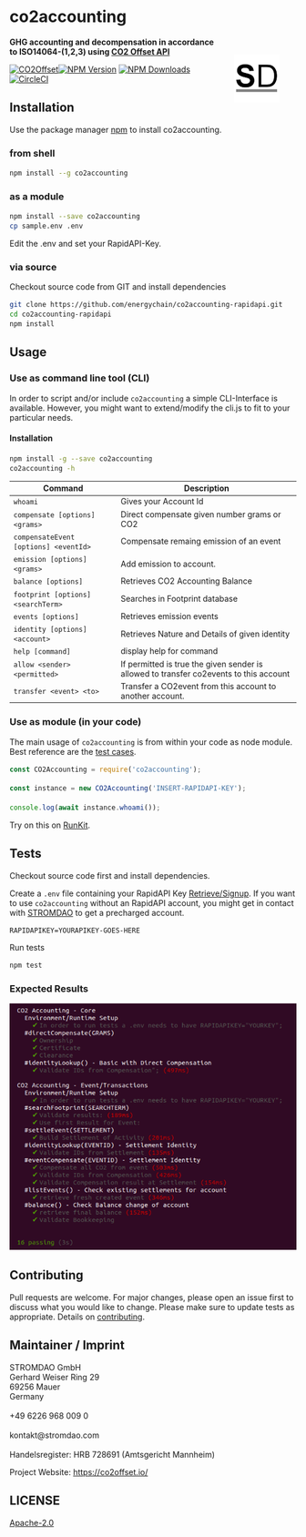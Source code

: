 # co2accounting
<a href="https://stromdao.de/" target="_blank" title="STROMDAO - Digital Energy Infrastructure"><img src="./static/stromdao.png" align="right" height="85px" hspace="30px" vspace="30px"></a>

**GHG accounting and decompensation in accordance to ISO14064-(1,2,3) using [CO2 Offset API](https://co2offset.io/)**

[![CO2Offset](https://api.corrently.io/v2.0/ghgmanage/statusimg?host=npm-co2accounting&svg=1)](https://co2offset.io/badge.html?host=npm-co2accounting)[![NPM Version](http://img.shields.io/npm/v/co2accounting.svg?style=flat)](https://www.npmjs.org/package/co2accounting)
[![NPM Downloads](https://img.shields.io/npm/dm/co2accounting.svg?style=flat)](https://npmcharts.com/compare/co2accounting?minimal=true)[![CircleCI](https://circleci.com/gh/energychain/co2accounting-rapidapi/tree/main.svg?style=svg)](https://circleci.com/gh/energychain/co2accounting-rapidapi/tree/main)

## Installation

Use the package manager [npm](https://www.npmjs.com/) to install co2accounting.

### from shell

```bash
npm install --g co2accounting
```

### as a module

```bash
npm install --save co2accounting
cp sample.env .env
```

Edit the .env and set your RapidAPI-Key.

### via source

Checkout source code from GIT and install dependencies

```bash
git clone https://github.com/energychain/co2accounting-rapidapi.git
cd co2accounting-rapidapi
npm install
```

## Usage

### Use as command line tool (CLI)

In order to script and/or include `co2accounting` a simple CLI-Interface is available. However, you might want to extend/modify the cli.js to fit to your particular needs.

#### Installation
```bash
npm install -g --save co2accounting
co2accounting -h
```

| Command | Description |
|---------|-------------|
| `whoami`  | Gives your Account Id |
| `compensate [options] <grams>` | Direct compensate given number grams or CO2 |
| `compensateEvent [options] <eventId>` | Compensate remaing emission of an event |
| `emission [options] <grams>` | Add emission to account. |
| `balance [options]` | Retrieves CO2 Accounting Balance |
| `footprint [options] <searchTerm>` | Searches in Footprint database |
| `events [options]` | Retrieves emission events |
| `identity [options] <account>` | Retrieves Nature and Details of given identity |
| `help [command]` | display help for command |
| `allow <sender> <permitted>` | If permitted is true the given sender is allowed to transfer co2events to this account |
| `transfer <event> <to>` | Transfer a CO2event from this account to another account. |

### Use as module (in your code)

The main usage of `co2accounting` is from within your code as node module. Best reference are the [test cases](./test).  

```javascript
const CO2Accounting = require('co2accounting');

const instance = new CO2Accounting('INSERT-RAPIDAPI-KEY');

console.log(await instance.whoami());
```

Try on this on [RunKit](https://runkit.com/zoernert/co2accounting-whoami-hello-world).


## Tests

Checkout source code first and install dependencies.

Create a `.env` file containing your RapidAPI Key [Retrieve/Signup](https://rapidapi.com/stromdao-stromdao-default/api/co2-offset). If you want to use `co2accounting` without an RapidAPI account, you might get in contact with [STROMDAO](kontakt@stromdao.com) to get a precharged account.

```
RAPIDAPIKEY=YOURAPIKEY-GOES-HERE
```

Run tests

```bash
npm test
```

### Expected Results
![Results](./static/npm_test_result.png)

## Contributing

Pull requests are welcome. For major changes, please open an issue first to discuss what you would like to change. Please make sure to update tests as appropriate. Details on [contributing](./CONTRIBUTING.md).

## Maintainer / Imprint

<addr>
STROMDAO GmbH  <br/>
Gerhard Weiser Ring 29  <br/>
69256 Mauer  <br/>
Germany  <br/>
  <br/>
+49 6226 968 009 0  <br/>
  <br/>
kontakt@stromdao.com  <br/>
  <br/>
Handelsregister: HRB 728691 (Amtsgericht Mannheim)
</addr>

Project Website: https://co2offset.io/

## LICENSE
[Apache-2.0](./LICENSE)
